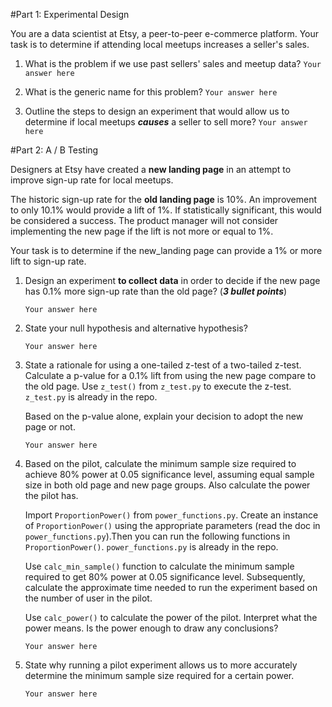 #Part 1: Experimental Design

You are a data scientist at Etsy, a peer-to-peer e-commerce platform.
Your task is to determine if attending local meetups increases a seller's sales.

1. What is the problem if we use past sellers' sales and meetup data?
   ``Your answer here``

2. What is the generic name for this problem?
   ``Your answer here``

3. Outline the steps to design an experiment that would allow us to
determine if local meetups _**causes**_ a seller to sell more?
   ``Your answer here``


#Part 2: A / B Testing

Designers at Etsy have created a **new landing page** in an attempt to
improve sign-up rate for local meetups.

The historic sign-up rate for the **old landing page** is 10%.
An improvement to only 10.1% would provide a lift of 1%.
If statistically significant, this would be considered a success.
The product manager will not consider implementing the new page if
the lift is not more or equal to 1%.

Your task is to determine if the new_landing page can provide a 1% or more
lift to sign-up rate.


1. Design an experiment **to collect data** in order to decide if the new page
   has 0.1% more sign-up rate than the old page? (**_3 bullet points_**)

   ``Your answer here``



2. State your null hypothesis and alternative hypothesis?

   ``Your answer here``



4. State a rationale for using a one-tailed z-test of a two-tailed z-test.
   Calculate a p-value for a 0.1% lift from using the new page compare to the
   old page. Use ``z_test()``  from ``z_test.py`` to execute the z-test.
   ``z_test.py`` is already in the repo.

   Based on the p-value alone, explain your decision to adopt the
   new page or not.

   ``Your answer here``



5. Based on the pilot, calculate the minimum sample size required to achieve
   80% power at 0.05 significance level, assuming equal sample size in both
   old page and new page groups. Also calculate the power the pilot has.

   Import ``ProportionPower()`` from ``power_functions.py``. Create an
   instance of ``ProportionPower()`` using the appropriate parameters (read
   the doc in ``power_functions.py``).Then you can run the following functions
   in ``ProportionPower()``. ``power_functions.py`` is already in the
   repo.

   Use ``calc_min_sample()`` function to calculate the minimum sample required
   to get 80% power at 0.05 significance level. Subsequently, calculate the
   approximate time needed to run the experiment based on the number of user
   in the pilot.

   Use ``calc_power()`` to calculate the power of the pilot. Interpret what the
   power means. Is the power enough to draw any conclusions?

   ``Your answer here``



6. State why running a pilot experiment allows us to more accurately
   determine the minimum sample size required for a certain power.

   ``Your answer here``
